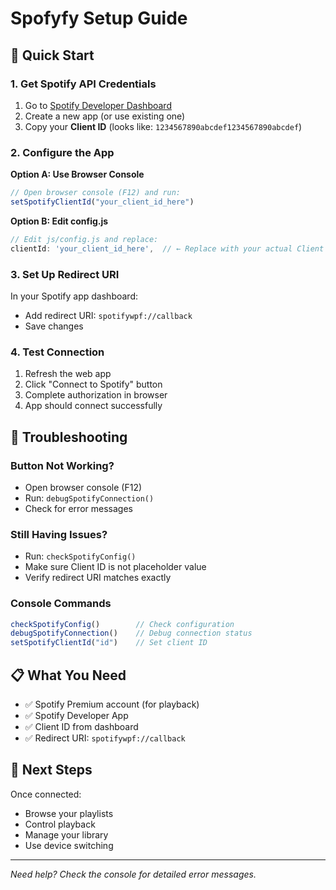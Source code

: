 # Spofyfy Setup Guide

## 🚀 Quick Start

### 1. Get Spotify API Credentials

1. Go to [Spotify Developer Dashboard](https://developer.spotify.com/dashboard)
2. Create a new app (or use existing one)
3. Copy your **Client ID** (looks like: `1234567890abcdef1234567890abcdef`)

### 2. Configure the App

**Option A: Use Browser Console**
```javascript
// Open browser console (F12) and run:
setSpotifyClientId("your_client_id_here")
```

**Option B: Edit config.js**
```javascript
// Edit js/config.js and replace:
clientId: 'your_client_id_here',  // ← Replace with your actual Client ID
```

### 3. Set Up Redirect URI

In your Spotify app dashboard:
- Add redirect URI: `spotifywpf://callback`
- Save changes

### 4. Test Connection

1. Refresh the web app
2. Click "Connect to Spotify" button
3. Complete authorization in browser
4. App should connect successfully

## 🔧 Troubleshooting

### Button Not Working?
- Open browser console (F12)
- Run: `debugSpotifyConnection()`
- Check for error messages

### Still Having Issues?
- Run: `checkSpotifyConfig()`
- Make sure Client ID is not placeholder value
- Verify redirect URI matches exactly

### Console Commands
```javascript
checkSpotifyConfig()        // Check configuration
debugSpotifyConnection()    // Debug connection status
setSpotifyClientId("id")    // Set client ID
```

## 📋 What You Need

- ✅ Spotify Premium account (for playback)
- ✅ Spotify Developer App
- ✅ Client ID from dashboard
- ✅ Redirect URI: `spotifywpf://callback`

## 🎯 Next Steps

Once connected:
- Browse your playlists
- Control playback
- Manage your library
- Use device switching

---

*Need help? Check the console for detailed error messages.*
